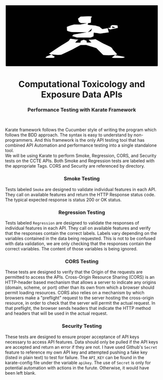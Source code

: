 <!-- PROJECT LOGO -->
<br />
<div align="center">
  <a href="https://github.com/USEPA/ccte-api-karate/tree/main/images">
    <img src="images/karate.jpg" alt="Logo" width="500" height="200">
  </a>
  
<h1 align="center">Computational Toxicology and Exposure Data APIs</h1>
<h3 align="center">Performance Testing with Karate Framework</h3>
</div>
<br>

Karate framework follows the Cucumber style of writing the program which follows the BDD approach. The syntax is easy to understand by non-programmers. And this framework is the only API testing tool that has combined API Automation and performance testing into a single standalone tool.
<br>
We will be using Karate to perform Smoke, Regression, CORS, and Security tests on the CCTE APIs. Both Smoke and Regression tests are labeled with the appropriate Tags. CORS and Security are referenced by directory.
<br>
<h3 align="center">Smoke Testing</h3>

Tests labeled `Smoke` are designed to validate individual features in each API. They call on available features and return the HTTP Response status code. The typical expected response is status 200 or OK status.
<br>
<h3 align="center">Regression Testing</h3>

Tests labeled `Regression` are designed to validate the responses of individual features in each API. They call on available features and verify that the responses contain the correct labels. Labels vary depending on the variables contained in the data being requested. This is not to be confused with data validation, we are only checking that the responses contain the correct variables. The content of those variables is being ignored.
<br>
<h3 align="center">CORS Testing</h3>

These tests are designed to verify that the Origin of the requests are permitted to access the APIs. Cross-Origin Resource Sharing (CORS) is an HTTP-header based mechanism that allows a server to indicate any origins (domain, scheme, or port) other than its own from which a browser should permit loading resources. CORS also relies on a mechanism by which browsers make a "preflight" request to the server hosting the cross-origin resource, in order to check that the server will permit the actual request. In that preflight, the browser sends headers that indicate the HTTP method and headers that will be used in the actual request. 
<br>
<h3 align="center">Security Testing</h3>

These tests are designed to ensure proper acceptance of API keys necessary to access API features. Data should only be pulled if the API keys are accepted and return an error if they are not. I have used Github's `Secret` feature to reference my own API key and attempted pushing a fake key (listed in plain text) to test for failure. The `API_KEY` can be found in the karate-config file under the variable `apikey`. The use of `Secret` is only for potential automation with actions in the furute. Otherwise, it would have been left blank.
